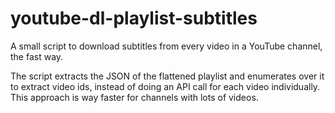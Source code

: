# youtube-dl-playlist-subtitles
A small script to download subtitles from every video in a YouTube channel, the fast way.

The script extracts the JSON of the flattened playlist and enumerates over it to extract video ids, instead of doing an API call for each video individually. This approach is way faster for channels with lots of videos.
